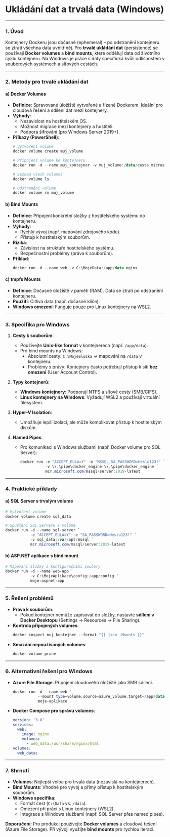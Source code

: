 ﻿
# Ukládání dat a trvalá data (Windows)

---

### **1. Úvod**  

Kontejnery Dockeru jsou dočasné (ephemeral) – po odstranění kontejneru se ztratí všechna data uvnitř něj. Pro **trvalé ukládání dat** (persistence) se používají **Docker volumes** a **bind mounts**, které oddělují data od životního cyklu kontejneru. Na Windows je práce s daty specifická kvůli odlišnostem v souborových systémech a síťových cestách.

---

### **2. Metody pro trvalé ukládání dat**  

#### **a) Docker Volumes**  

- **Definice**: Spravované úložiště vytvořené a řízené Dockerem. Ideální pro cloudová řešení a sdílení dat mezi kontejnery.  
- **Výhody**:  
  - Nezávislost na hostitelském OS.  
  - Možnost migrace mezi kontejnery a hostiteli.  
  - Podpora šifrování (pro Windows Server 2019+).  
- **Příkazy (PowerShell)**:  
  ```powershell
  # Vytvoření volume
  docker volume create muj_volume

  # Připojení volume ke kontejneru
  docker run -d --name muj_kontejner -v muj_volume:/data/cesta microsoft/iis

  # Seznam všech volumes
  docker volume ls

  # Odstranění volume
  docker volume rm muj_volume
  ```  

#### **b) Bind Mounts**  

- **Definice**: Připojení konkrétní složky z hostitelského systému do kontejneru.  
- **Výhody**:  
  - Rychlý vývoj (např. mapování zdrojového kódu).  
  - Přístup k hostitelským souborům.  
- **Rizika**:  
  - Závislost na struktuře hostitelského systému.  
  - Bezpečnostní problémy (práva k souborům).  
- **Příklad**:  
  ```powershell
  docker run -d --name web -v C:\MojeData:/app/data nginx
  ```  

#### **c) tmpfs Mounts**  

- **Definice**: Dočasné úložiště v paměti (RAM). Data se ztratí po odstranění kontejneru.  
- **Použití**: Citlivá data (např. dočasné klíče).  
- **Windows omezení**: Funguje pouze pro Linux kontejnery na WSL2.  

---

### **3. Specifika pro Windows**  

1. **Cesty k souborům**:  
   - Používejte **Unix-like formát** v kontejnerech (např. `/app/data`).  
   - Pro bind mounts na Windows:  
     - Absolutní cesty: `C:\MojeSlozka` → mapování na `/data` v kontejneru.  
     - Problémy s právy: Kontejnery často potřebují přístup k síti **bez omezení** (User Account Control).  

2. **Typy kontejnerů**:  
   - **Windows kontejnery**: Podporují NTFS a síťové cesty (SMB/CIFS).  
   - **Linux kontejnery na Windows**: Vyžadují WSL2 a používají virtuální filesystem.  

3. **Hyper-V Isolation**:  
   - Umožňuje lepší izolaci, ale může komplikovat přístup k hostitelským diskům.  

4. **Named Pipes**:  
   - Pro komunikaci s Windows službami (např. Docker volume pro SQL Server):  
     ```powershell
     docker run -e "ACCEPT_EULA=Y" -e "MSSQL_SA_PASSWORD=Heslo123!" `
                -v \\.\pipe\docker_engine:\\.\pipe\docker_engine `
                mcr.microsoft.com/mssql/server:2019-latest
     ```  

---

### **4. Praktické příklady**  

#### **a) SQL Server s trvalým volume**  

```powershell
# Vytvoření volume
docker volume create sql_data

# Spuštění SQL Serveru s volume
docker run -d --name sql-server `
           -e "ACCEPT_EULA=Y" -e "SA_PASSWORD=Heslo123!" `
           -v sql_data:/var/opt/mssql `
           mcr.microsoft.com/mssql/server:2019-latest
```  

#### **b) ASP.NET aplikace s bind mount**  

```powershell
# Mapování složky s konfiguračními soubory
docker run -d --name web-app `
           -v C:\MojeAplikace\config:/app/config `
           moje-aspnet-app
```  

---

### **5. Řešení problémů**  

- **Práva k souborům**:  
  - Pokud kontejner nemůže zapisovat do složky, nastavte **sdílení v Docker Desktopu** (Settings → Resources → File Sharing).  
- **Kontrola připojených volumes**:  
  ```powershell
  docker inspect muj_kontejner --format "{{ json .Mounts }}"
  ```  
- **Smazání nepoužívaných volumes**:  
  ```powershell
  docker volume prune
  ```  

---

### **6. Alternativní řešení pro Windows**  

- **Azure File Storage**: Připojení cloudového úložiště jako SMB sdílení.  
  ```powershell
  docker run -d --name web `
             --mount type=volume,source=azure_volume,target=/app/data,volume-driver=azure_file `
             moje-aplikace
  ```  
- **Docker Compose pro správu volumes**:  
  ```yaml
  version: '3.8'
  services:
    web:
      image: nginx
      volumes:
        - web_data:/usr/share/nginx/html
  volumes:
    web_data:
  ```  

---

### **7. Shrnutí**  

- **Volumes**: Nejlepší volba pro trvalá data (nezávislá na kontejnerech).  
- **Bind Mounts**: Vhodné pro vývoj a přímý přístup k hostitelským souborům.  
- **Windows specifika**:  
  - Formát cest (`C:\Data` vs. `/data`).  
  - Omezení při práci s Linux kontejnery (WSL2).  
  - Integrace s Windows službami (např. SQL Server přes named pipes).  

**Doporučení**: Pro produkci používejte **Docker volumes** a cloudová řešení (Azure File Storage). Při vývoji využijte **bind mounts** pro rychlou iteraci.
